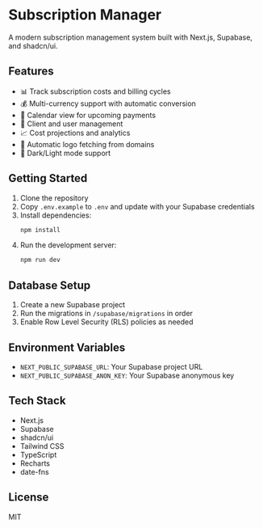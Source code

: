 # Subscription Manager

A modern subscription management system built with Next.js, Supabase, and shadcn/ui.

## Features

- 📊 Track subscription costs and billing cycles
- 💰 Multi-currency support with automatic conversion
- 📅 Calendar view for upcoming payments
- 👥 Client and user management
- 📈 Cost projections and analytics
- 🔄 Automatic logo fetching from domains
- 🌙 Dark/Light mode support

## Getting Started

1. Clone the repository
2. Copy `.env.example` to `.env` and update with your Supabase credentials
3. Install dependencies:
   ```bash
   npm install
   ```
4. Run the development server:
   ```bash
   npm run dev
   ```

## Database Setup

1. Create a new Supabase project
2. Run the migrations in `/supabase/migrations` in order
3. Enable Row Level Security (RLS) policies as needed

## Environment Variables

- `NEXT_PUBLIC_SUPABASE_URL`: Your Supabase project URL
- `NEXT_PUBLIC_SUPABASE_ANON_KEY`: Your Supabase anonymous key

## Tech Stack

- Next.js
- Supabase
- shadcn/ui
- Tailwind CSS
- TypeScript
- Recharts
- date-fns

## License

MIT
